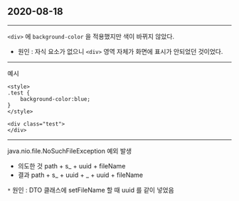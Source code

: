 ## 2020-08-18
***
`<div>` 에 `background-color` 을 적용했지만 색이 바뀌지 않았다.
* 원인 : 자식 요소가 없으니 `<div>` 영역 자체가 화면에 표시가 안되었던 것이었다.
***

예시
~~~
<style>
.test {
	background-color:blue;
}
</style>

<div class="test">
</div>
~~~

***
java.nio.file.NoSuchFileException 예외 발생

- 의도한 것 path + s_ + uuid + fileName
- 결과 path + s_ + uuid + _ + uuid + fileName

`*` 원인 : DTO 클래스에 setFileName 할 때 uuid 를 같이 넣었음